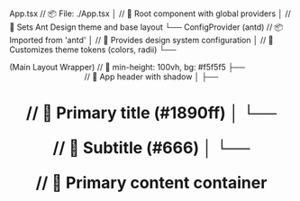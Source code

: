 App.tsx                                     // 📦 File: ./App.tsx
│                                           // 🔸 Root component with global providers
│                                           // 🔹 Sets Ant Design theme and base layout
└── ConfigProvider (antd)                   // 📦 Imported from 'antd'
    │                                       // 🔸 Provides design system configuration
    │                                       // 🔹 Customizes theme tokens (colors, radii)
    └── <div> (Main Layout Wrapper)         // 🔹 min-height: 100vh, bg: #f5f5f5
        ├── <header>                        // 🔸 App header with shadow
        │   ├── <h1>                        // 🔹 Primary title (#1890ff)
        │   └── <p>                         // 🔸 Subtitle (#666)
        │
        └── <main>                         // 🔹 Primary content container
